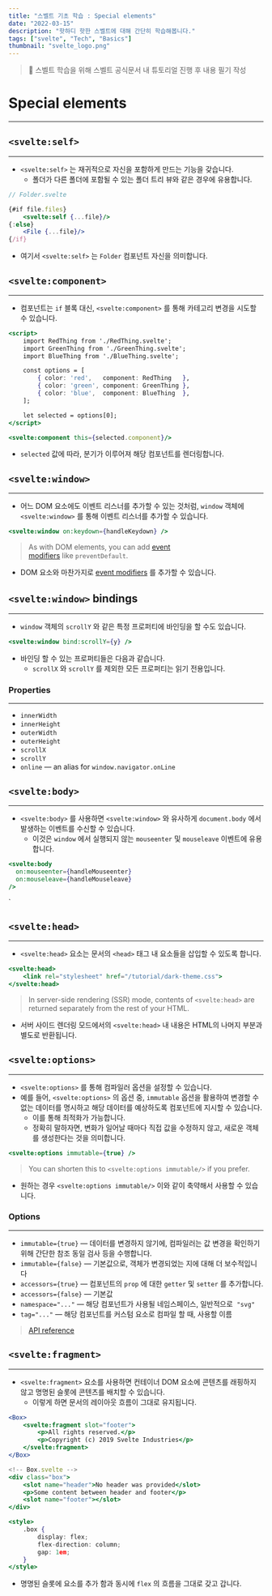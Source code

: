 ```yaml
---
title: "스벨트 기초 학습 : Special elements"
date: "2022-03-15"
description: "핫하디 핫한 스벨트에 대해 간단히 학습해봅니다."
tags: ["svelte", "Tech", "Basics"]
thumbnail: "svelte_logo.png"
---
```


> 📖 스벨트 학습을 위해 스벨트 공식문서 내 튜토리얼 진행 후 내용 필기 작성

# Special elements

---

## `<svelte:self>`

---

- `<svelte:self>` 는 재귀적으로 자신을 포함하게 만드는 기능을 갖습니다.
  - 폴더가 다른 폴더에 포함될 수 있는 폴더 트리 뷰와 같은 경우에 유용합니다.

```jsx
// Folder.svelte

{#if file.files}
	<svelte:self {...file}/>
{:else}
	<File {...file}/>
{/if}
```

- 여기서 `<svelte:self>` 는 `Folder` 컴포넌트 자신을 의미합니다.

## `<svelte:component>`

---

- 컴포넌트는 `if` 블록 대신, `<svelte:component>` 를 통해 카테고리 변경을 시도할 수 있습니다.

```jsx
<script>
	import RedThing from './RedThing.svelte';
	import GreenThing from './GreenThing.svelte';
	import BlueThing from './BlueThing.svelte';

	const options = [
		{ color: 'red',   component: RedThing   },
		{ color: 'green', component: GreenThing },
		{ color: 'blue',  component: BlueThing  },
	];

	let selected = options[0];
</script>

<svelte:component this={selected.component}/>
```

- `selected` 값에 따라, 분기가 이루어져 해당 컴포넌트를 렌더링합니다.

## `<svelte:window>`

---

- 어느 DOM 요소에도 이벤트 리스너를 추가할 수 있는 것처럼, `window` 객체에 `<svelte:window>` 를 통해 이벤트 리스너를 추가할 수 있습니다.

```jsx
<svelte:window on:keydown={handleKeydown} />
```

> As with DOM elements, you can add [event modifiers](https://svelte.dev/tutorial/event-modifiers) like `preventDefault`.

- DOM 요소와 마찬가지로 [event modifiers](https://svelte.dev/tutorial/event-modifiers) 를 추가할 수 있습니다.

## `<svelte:window>` bindings

---

- `window` 객체의 `scrollY` 와 같은 특정 프로퍼티에 바인딩을 할 수도 있습니다.

```jsx
<svelte:window bind:scrollY={y} />
```

- 바인딩 할 수 있는 프로퍼티들은 다음과 같습니다.
  - `scrollX` 와 `scrollY` 를 제외한 모든 프로퍼티는 읽기 전용입니다.

### Properties

---

- `innerWidth`
- `innerHeight`
- `outerWidth`
- `outerHeight`
- `scrollX`
- `scrollY`
- `online` — an alias for `window.navigator.onLine`

## `<svelte:body>`

---

- `<svelte:body>` 를 사용하면 `<svelte:window>` 와 유사하게 `document.body` 에서 발생하는 이벤트를 수신할 수 있습니다.
  - 이것은 `window` 에서 실행되지 않는 `mouseenter` 및 `mouseleave` 이벤트에 유용합니다.

```jsx
<svelte:body
  on:mouseenter={handleMouseenter}
  on:mouseleave={handleMouseleave}
/>
```

`

## `<svelte:head>`

---

- `<svelte:head>` 요소는 문서의 `<head>` 태그 내 요소들을 삽입할 수 있도록 합니다.

```jsx
<svelte:head>
	<link rel="stylesheet" href="/tutorial/dark-theme.css">
</svelte:head>
```

> In server-side rendering (SSR) mode, contents of `<svelte:head>` are returned separately from the rest of your HTML.

- 서버 사이드 렌더링 모드에서의 `<svelte:head>` 내 내용은 HTML의 나머지 부분과 별도로 반환됩니다.

## `<svelte:options>`

---

- `<svelte:options>` 를 통해 컴파일러 옵션을 설정할 수 있습니다.
- 예를 들어, `<svelte:options>` 의 옵션 중, `immutable` 옵션을 활용하여 변경할 수 없는 데이터를 명시하고 해당 데이터를 예상하도록 컴포넌트에 지시할 수 있습니다.
  - 이를 통해 최적화가 가능합니다.
  - 정확히 말하자면, 변화가 일어날 때마다 직접 값을 수정하지 않고, 새로운 객체를 생성한다는 것을 의미합니다.

```jsx
<svelte:options immutable={true} />
```

> You can shorten this to `<svelte:options immutable/>` if you prefer.

- 원하는 경우 `<svelte:options immutable/>` 이와 같이 축약해서 사용할 수 있습니다.

### Options

---

- `immutable={true}` — 데이터를 변경하지 않기에, 컴파일러는 값 변경을 확인하기 위해 간단한 참조 동일 검사 등을 수행합니다.
- `immutable={false}` — 기본값으로, 객체가 변경되었는 지에 대해 더 보수적입니다
- `accessors={true}` — 컴포넌트의 `prop` 에 대한 `getter` 및 `setter` 를 추가합니다.
- `accessors={false}` — 기본값
- `namespace="..."` — 해당 컴포넌트가 사용될 네임스페이스, 일반적으로  `"svg"`
- `tag="..."` — 해당 컴포넌트를 커스텀 요소로 컴파일 할 때, 사용할 이름

> [API reference](https://svelte.dev/docs)

## `<svelte:fragment>`

---

- `<svelte:fragment>` 요소를 사용하면 컨테이너 DOM 요소에 콘텐츠를 래핑하지 않고 명명된 슬롯에 콘텐츠를 배치할 수 있습니다.
  - 이렇게 하면 문서의 레이아웃 흐름이 그대로 유지됩니다.

```jsx
<Box>
	<svelte:fragment slot="footer">
		<p>All rights reserved.</p>
		<p>Copyright (c) 2019 Svelte Industries</p>
	</svelte:fragment>
</Box>

<!-- Box.svelte -->
<div class="box">
	<slot name="header">No header was provided</slot>
	<p>Some content between header and footer</p>
	<slot name="footer"></slot>
</div>

<style>
	.box {
		display: flex;
		flex-direction: column;
		gap: 1em;
	}
</style>
```

- 명명된 슬롯에 요소를 추가 함과 동시에 `flex` 의 흐름을 그대로 갖고 갑니다.
